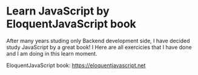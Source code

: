 # Learn JavaScript by EloquentJavaScript book
After many years studing only Backend development side, I have decided study JavaScript by a great book! I Here are all exercicies that I have done and I am doing in this learn moment.

EloquentJavaScript book: https://eloquentjavascript.net
